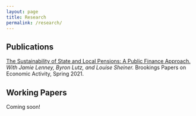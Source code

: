 ```yaml
---
layout: page
title: Research
permalink: /research/
---
```


## Publications

[The Sustainability of State and Local Pensions: A Public Finance Approach.](https://www.brookings.edu/wp-content/uploads/2021/03/15872-BPEA-SP21_WEB_Lenney-et-al.pdf) *With Jamie Lenney, Byron Lutz, and Louise Sheiner.* Brookings Papers on Economic Activity, Spring 2021.

## Working Papers

Coming soon!

